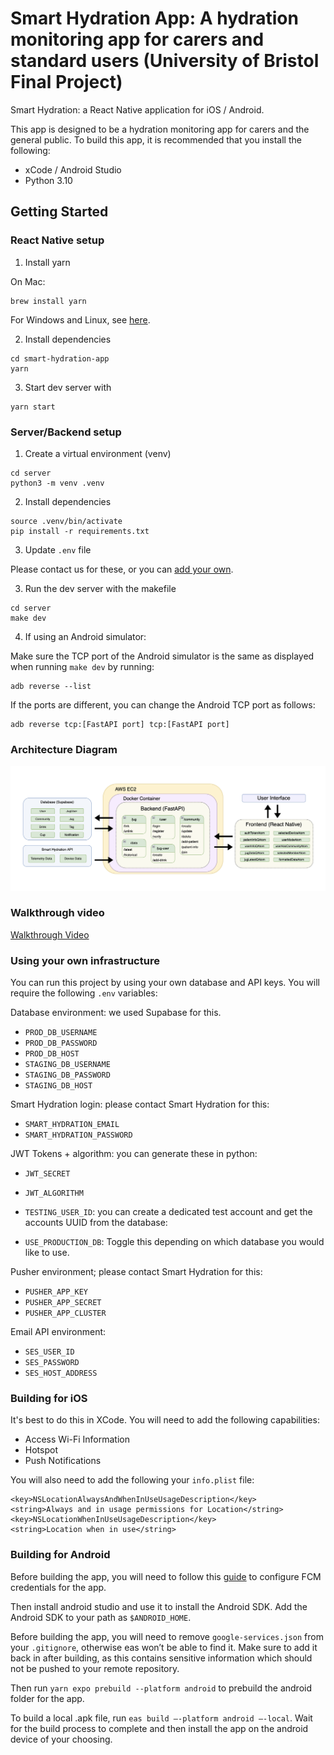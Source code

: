 # Smart Hydration App: A hydration monitoring app for carers and standard users (University of Bristol Final Project)

Smart Hydration: a React Native application for iOS / Android. 

This app is designed to be a hydration monitoring app for carers and the general public. To build this app, it is recommended that you install the following:

* xCode / Android Studio
* Python 3.10

## Getting Started

### React Native setup

1. Install yarn

On Mac:

```
brew install yarn
```

For Windows and Linux, see [here](https://classic.yarnpkg.com/lang/en/docs/install/#mac-stable).


2. Install dependencies

```
cd smart-hydration-app
yarn
```

3. Start dev server with

```
yarn start
```


### Server/Backend setup

1. Create a virtual environment (venv)

```
cd server
python3 -m venv .venv
```

2. Install dependencies

```
source .venv/bin/activate
pip install -r requirements.txt
```

3. Update `.env` file

Please contact us for these, or you can [add your own](#using-your-own-infrastructure).


3. Run the dev server with the makefile

```
cd server
make dev
```


4. If using an Android simulator:

Make sure the TCP port of the Android simulator is the same as displayed when running `make dev` by running:
```
adb reverse --list
```
If the ports are different, you can change the Android TCP port as follows:
```
adb reverse tcp:[FastAPI port] tcp:[FastAPI port]
```

### Architecture Diagram

![Architecture diagram](architecture-diagram.png)

### Walkthrough video

[Walkthrough Video](https://www.youtube.com/watch?v=Z6E3xgtG2q4)

### Using your own infrastructure

You can run this project by using your own database and API keys. You will require the following `.env` variables:

Database environment: we used Supabase for this.
* `PROD_DB_USERNAME`
* `PROD_DB_PASSWORD`
* `PROD_DB_HOST`
* `STAGING_DB_USERNAME`
* `STAGING_DB_PASSWORD`
* `STAGING_DB_HOST`

Smart Hydration login: please contact Smart Hydration for this:
* `SMART_HYDRATION_EMAIL`
* `SMART_HYDRATION_PASSWORD`

JWT Tokens + algorithm: you can generate these in python:
* `JWT_SECRET`
* `JWT_ALGORITHM`

* `TESTING_USER_ID`: you can create a dedicated test account and get the accounts UUID from the database:
* `USE_PRODUCTION_DB`: Toggle this depending on which database you would like to use.

Pusher environment; please contact Smart Hydration for this:
* `PUSHER_APP_KEY`
* `PUSHER_APP_SECRET`
* `PUSHER_APP_CLUSTER`

Email API environment:
* `SES_USER_ID`
* `SES_PASSWORD`
* `SES_HOST_ADDRESS`

### Building for iOS

It's best to do this in XCode. You will need to add the following capabilities:
* Access Wi-Fi Information
* Hotspot
* Push Notifications

You will also need to add the following your `info.plist` file:
```
<key>NSLocationAlwaysAndWhenInUseUsageDescription</key>
<string>Always and in usage permissions for Location</string>
<key>NSLocationWhenInUseUsageDescription</key>
<string>Location when in use</string>
```

### Building for Android

Before building the app, you will need to follow this [guide](https://docs.expo.dev/push-notifications/fcm-credentials/) to configure FCM credentials for the app. 

Then install android studio and use it to install the Android SDK. Add the Android SDK to your path as `$ANDROID_HOME`.

Before building the app, you will need to remove `google-services.json` from your `.gitignore`, otherwise eas won’t be able to find it. Make sure to add it back in after building, as this contains sensitive information which should not be pushed to your remote repository.

Then run `yarn expo prebuild --platform android` to prebuild the android folder for the app.

To build a local .apk file, run `eas build –-platform android –-local`. Wait for the build process to complete and then install the app on the android device of your choosing.

